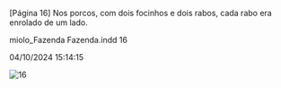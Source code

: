 [Página 16]
Nos porcos, com dois focinhos e dois rabos,
cada rabo era enrolado de um lado.


miolo_Fazenda Fazenda.indd 16

04/10/2024 15:14:15

![16](./img/page_16-01.jpg)

